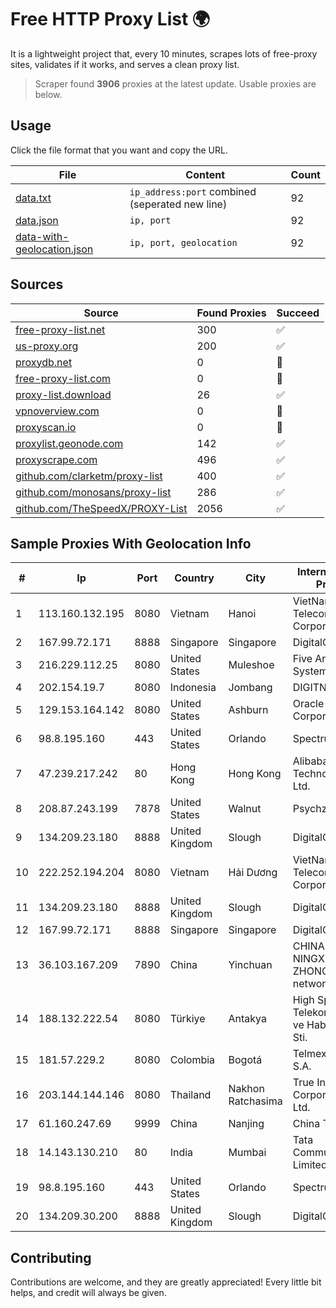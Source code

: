 
# Free HTTP Proxy List 🌍

It is a lightweight project that, every 10 minutes, scrapes lots of free-proxy sites, validates if it works, and serves a clean proxy list.


> Scraper found **3906** proxies at the latest update. Usable proxies are below.

## Usage

Click the file format that you want and copy the URL.


|File|Content|Count|
|----|-------|-----|
|[data.txt](https://raw.githubusercontent.com/themiralay/Proxy-List-World/master/data.txt)|`ip_address:port` combined (seperated new line)|92|
|[data.json](https://raw.githubusercontent.com/themiralay/Proxy-List-World/master/data.json)|`ip, port`|92|
|[data-with-geolocation.json](https://raw.githubusercontent.com/themiralay/Proxy-List-World/master/data-with-geolocation.json)|`ip, port, geolocation`|92|

## Sources

|Source|Found Proxies|Succeed|
|------|-------------|-------|
|[free-proxy-list.net](https://free-proxy-list.net)|300|✅|
|[us-proxy.org](https://www.us-proxy.org)|200|✅|
|[proxydb.net](http://proxydb.net)|0|🚫|
|[free-proxy-list.com](https://free-proxy-list.com/?page=&port=&type%5B%5D=http&type%5B%5D=https&up_time=0&search=Search)|0|🚫|
|[proxy-list.download](https://www.proxy-list.download/HTTP)|26|✅|
|[vpnoverview.com](https://vpnoverview.com/privacy/anonymous-browsing/free-proxy-servers)|0|🚫|
|[proxyscan.io](https://www.proxyscan.io)|0|🚫|
|[proxylist.geonode.com](https://proxylist.geonode.com/api/proxy-list?limit=300&page=1&sort_by=lastChecked&sort_type=desc&protocols=http,https)|142|✅|
|[proxyscrape.com](https://api.proxyscrape.com/v2/?request=displayproxies&protocol=http&timeout=10000&country=all&ssl=all&anonymity=all)|496|✅|
|[github.com/clarketm/proxy-list](https://raw.githubusercontent.com/clarketm/proxy-list/master/proxy-list-raw.txt)|400|✅|
|[github.com/monosans/proxy-list](https://raw.githubusercontent.com/monosans/proxy-list/main/proxies/http.txt)|286|✅|
|[github.com/TheSpeedX/PROXY-List](https://raw.githubusercontent.com/TheSpeedX/PROXY-List/master/http.txt)|2056|✅|


## Sample Proxies With Geolocation Info

|#|Ip|Port|Country|City|Internet Service Provider|
|-|--|----|-------|----|-------------------------|
|1|113.160.132.195|8080|Vietnam|Hanoi|VietNam Post and Telecom Corporation|
|2|167.99.72.171|8888|Singapore|Singapore|DigitalOcean, LLC|
|3|216.229.112.25|8080|United States|Muleshoe|Five Area Systems, LLC|
|4|202.154.19.7|8080|Indonesia|Jombang|DIGITNET|
|5|129.153.164.142|8080|United States|Ashburn|Oracle Corporation|
|6|98.8.195.160|443|United States|Orlando|Spectrum|
|7|47.239.217.242|80|Hong Kong|Hong Kong|Alibaba (US) Technology Co., Ltd.|
|8|208.87.243.199|7878|United States|Walnut|Psychz Networks|
|9|134.209.23.180|8888|United Kingdom|Slough|DigitalOcean, LLC|
|10|222.252.194.204|8080|Vietnam|Hải Dương|VietNam Post and Telecom Corporation|
|11|134.209.23.180|8888|United Kingdom|Slough|DigitalOcean, LLC|
|12|167.99.72.171|8888|Singapore|Singapore|DigitalOcean, LLC|
|13|36.103.167.209|7890|China|Yinchuan|CHINANET NINGXIA province ZHONGWEI IDC network|
|14|188.132.222.54|8080|Türkiye|Antakya|High Speed Telekomunikasyon ve Hab. Hiz. Ltd. Sti.|
|15|181.57.229.2|8080|Colombia|Bogotá|Telmex Colombia S.A.|
|16|203.144.144.146|8080|Thailand|Nakhon Ratchasima|True Internet Corporation CO. Ltd.|
|17|61.160.247.69|9999|China|Nanjing|China Telecom|
|18|14.143.130.210|80|India|Mumbai|Tata Communications Limited|
|19|98.8.195.160|443|United States|Orlando|Spectrum|
|20|134.209.30.200|8888|United Kingdom|Slough|DigitalOcean, LLC|



## Contributing

Contributions are welcome, and they are greatly appreciated! Every
little bit helps, and credit will always be given.

